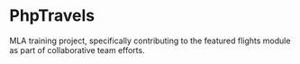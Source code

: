 # PhpTravels
MLA training project, specifically contributing to the featured flights module as part of collaborative team efforts.
